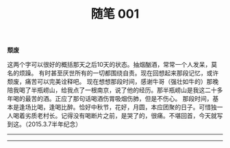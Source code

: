 ﻿---
layout: post
title: 随笔 001
categories: [essay]
tags: [essay]
description: 心情好于不好的时候，写点什么纪念时时刻刻的逝去的青春.
---

**颓废**

这两个字可以很好的概括那天之后10天的状态。抽烟酗酒，常常一个人发呆，莫名的烦躁。
有时甚至厌世所有的一切都围绕自责。现在回想起来那段记忆，或许颓废，痛苦可以完美诠释吧。
现在想想那段时间，感谢牛哥（强壮如牛的）那晚陪我喝了半瓶崂山，给我点了一根南京，说了他的经历。那半瓶崂山是我这二十多年喝的最苦的酒。正应了那句话喝酒伤胃吸烟伤肺，但是不伤心。
那段时间，基本是逢场比喝，逢喝比醉。恰好中秋节，花好，月圆，本应团聚的日子。可惜独一人喝着劣质老村长。记得没有喝断片之前，是哭了的，很痛。不堪回首，今天就写到这。（2015.3.7半年纪念）

------
****
